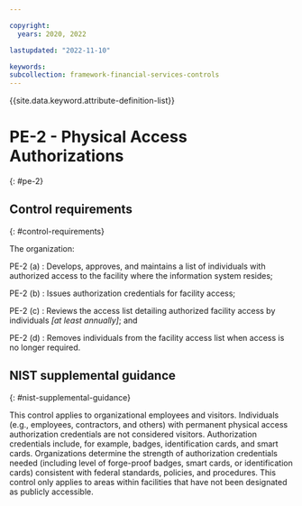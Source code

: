```yaml
---

copyright:
  years: 2020, 2022

lastupdated: "2022-11-10"

keywords: 
subcollection: framework-financial-services-controls
---
```


{{site.data.keyword.attribute-definition-list}}

               
# PE-2 - Physical Access Authorizations
{: #pe-2}

## Control requirements
{: #control-requirements}

The organization:

PE-2 (a)
    : Develops, approves, and maintains a list of individuals with authorized access to the facility where the information system resides;

PE-2 (b)
    : Issues authorization credentials for facility access;

PE-2 (c)
    : Reviews the access list detailing authorized facility access by individuals _[at least annually]_; and

PE-2 (d)
    : Removes individuals from the facility access list when access is no longer required.

## NIST supplemental guidance
{: #nist-supplemental-guidance}

This control applies to organizational employees and visitors. Individuals (e.g., employees, contractors, and others) with permanent physical access authorization credentials are not considered visitors. Authorization credentials include, for example, badges, identification cards, and smart cards. Organizations determine the strength of authorization credentials needed (including level of forge-proof badges, smart cards, or identification cards) consistent with federal standards, policies, and procedures. This control only applies to areas within facilities that have not been designated as publicly accessible.





